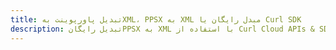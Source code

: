 ---title: تبدیل پاورپوینت بهXML، PPSX به XML مبدل رایگان یا Curl SDKdescription: تبدیل رایگانPPSX به XML با استفاده از Curl Cloud APIs & SDK. همچنین اسناد Microsoft PowerPoint را در Cloud ایجاد، ویرایش و رندر کنید.---